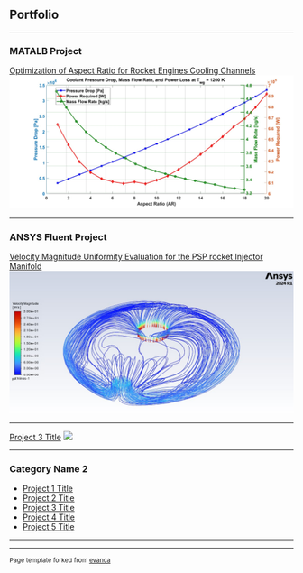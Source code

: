 ## Portfolio

---

### MATALB Project 

[Optimization of Aspect Ratio for Rocket Engines Cooling Channels](/project_1.md)
<img src="images/plot5.jpg?raw=true"/>

---

### ANSYS Fluent Project
[Velocity Magnitude Uniformity Evaluation for the PSP rocket Injector Manifold](/project_2.md)
<img src="images/manifold_pathlines1.jpg?raw=true"/>

---
[Project 3 Title](http://example.com/)
<img src="images/dummy_thumbnail.jpg?raw=true"/>

---

### Category Name 2

- [Project 1 Title](http://example.com/)
- [Project 2 Title](http://example.com/)
- [Project 3 Title](http://example.com/)
- [Project 4 Title](http://example.com/)
- [Project 5 Title](http://example.com/)

---




---
<p style="font-size:11px">Page template forked from <a href="https://github.com/evanca/quick-portfolio">evanca</a></p>
<!-- Remove above link if you don't want to attibute -->
